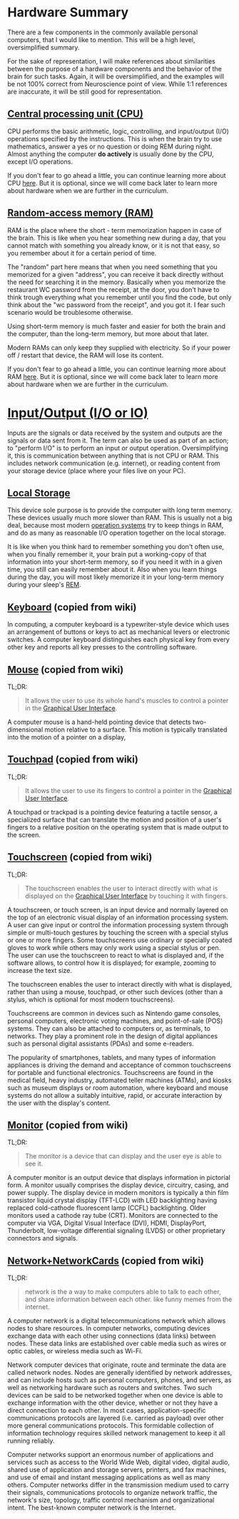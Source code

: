 # Hardware Summary

There are a few components in the commonly available personal computers, that I would like to mention.
This will be a high level, oversimplified summary.

For the sake of representation, I will make references about
similarities between the purpose of a hardware components and the behavior of the brain for such tasks.
Again, it will be oversimplified, and the examples will be not 100% correct from Neuroscience point of view.
While 1:1 references are inaccurate, it will be still good for representation.

## [Central processing unit (CPU)](https://en.wikipedia.org/wiki/Central_processing_unit)

CPU performs the basic arithmetic, logic, controlling, and input/output (I/O) operations specified by the instructions.
This is when the brain try to use mathematics, answer a yes or no question or doing REM during night.
Almost anything the computer **do actively** is usually done by the CPU, except I/O operations.

If you don't fear to go ahead a little, you can continue learning more about CPU [here](CPU.md).
But it is optional, since we will come back later to learn more about hardware when we are further in the curriculum.

## [Random-access memory (RAM)](https://en.wikipedia.org/wiki/Random-access_memory)

RAM is the place where the short - term memorization happen in case of the brain.
This is like when you hear something new during a day, that you cannot match with something you already know,
or it is not that easy, so you remember about it for a certain period of time.

The "random" part here means that when you need something that you memorized for a given "address",
you can receive it back directly without the need for searching it in the memory.
Basically when you memorize the restaurant WC password from the receipt, at the door,
you don't have to think trough everything what you remember until you find the code,
but only think about the "wc password from the receipt", and you got it.
I fear such scenario would be troublesome otherwise.

Using short-term memory is much faster and easier for both the brain and the computer,
than the long-term memory, but more about that later.

Modern RAMs can only keep they supplied with electricity.
So if your power off / restart that device, the RAM will lose its content.

If you don't fear to go ahead a little, you can continue learning more about RAM [here](RAM.md).
But it is optional, since we will come back later to learn more about hardware when we are further in the curriculum.

# [Input/Output (I/O or IO)](https://en.wikipedia.org/wiki/Input/output)

Inputs are the signals or data received by the system and outputs are the signals or data sent from it.
The term can also be used as part of an action; to "perform I/O" is to perform an input or output operation.
Oversimplifying it, this is communication between anything that is not CPU or RAM.
This includes network communication (e.g. internet),
or reading content from your storage device (place where your files live on your PC).

## [Local Storage](https://en.wikipedia.org/wiki/Local_storage)

This device sole purpose is to provide the computer with long term memory.
These devices usually much more slower than RAM.
This is usually not a big deal, because most modern [operation systems](OperationSystemFundamentals.md) try to keep things in RAM,
and do as many as reasonable I/O operation together on the local storage.

It is like when you think hard to remember something you don't often use,
when you finally remember it, your brain put a working-copy of that information into your short-term memory,
so if you need it with in a given time, you still can easily remember about it.
Also when you learn things during the day, you will most likely memorize it in your long-term memory during your sleep's [REM](https://en.wikipedia.org/wiki/Rapid_eye_movement_sleep).

## [Keyboard](https://en.wikipedia.org/wiki/Computer_keyboard) (copied from wiki)

In computing, a computer keyboard is a typewriter-style device which uses an arrangement of buttons or keys to act as mechanical levers or electronic switches.
A computer keyboard distinguishes each physical key from every other key and reports all key presses to the controlling software.

## [Mouse](https://en.wikipedia.org/wiki/Computer_mouse) (copied from wiki)

TL;DR:
> It allows the user to use its whole hand's muscles to control a pointer in the [Graphical User Interface](GraphicalUserInterface.md).

A computer mouse is a hand-held pointing device that detects two-dimensional motion relative to a surface.
This motion is typically translated into the motion of a pointer on a display,

## [Touchpad](https://en.wikipedia.org/wiki/Touchpad) (copied from wiki)

TL;DR:
> It allows the user to use its fingers to control a pointer in the [Graphical User Interface](GraphicalUserInterface.md).

A touchpad or trackpad is a pointing device featuring a tactile sensor,
a specialized surface that can translate the motion and position of a user's fingers
to a relative position on the operating system that is made output to the screen.

## [Touchscreen](https://en.wikipedia.org/wiki/Touchscreen) (copied from wiki)

TL;DR:
> The touchscreen enables the user to interact directly with what is displayed on the [Graphical User Interface](GraphicalUserInterface.md) by touching it with fingers.

A touchscreen, or touch screen, is an input device and normally layered on the top of an electronic visual display of an information processing system.
A user can give input or control the information processing system through simple or multi-touch gestures by touching the screen with a special stylus or one or more fingers.
Some touchscreens use ordinary or specially coated gloves to work while others may only work using a special stylus or pen.
The user can use the touchscreen to react to what is displayed and, if the software allows, to control how it is displayed;
for example, zooming to increase the text size.

The touchscreen enables the user to interact directly with what is displayed, rather than using a mouse, touchpad,
or other such devices (other than a stylus, which is optional for most modern touchscreens).

Touchscreens are common in devices such as Nintendo game consoles, personal computers, electronic voting machines, and point-of-sale (POS) systems.
They can also be attached to computers or, as terminals, to networks.
They play a prominent role in the design of digital appliances such as personal digital assistants (PDAs) and some e-readers.

The popularity of smartphones, tablets, and many types of information appliances is driving the demand and acceptance of common touchscreens for portable and functional electronics.
Touchscreens are found in the medical field, heavy industry, automated teller machines (ATMs),
and kiosks such as museum displays or room automation, where keyboard and mouse systems do not allow a suitably intuitive,
rapid, or accurate interaction by the user with the display's content.

## [Monitor](https://en.wikipedia.org/wiki/Computer_monitor) (copied from wiki)

TL;DR:
> The monitor is a device that can display and the user eye is able to see it.

A computer monitor is an output device that displays information in pictorial form.
A monitor usually comprises the display device, circuitry, casing, and power supply.
The display device in modern monitors is typically a thin film transistor liquid crystal display (TFT-LCD)
with LED backlighting having replaced cold-cathode fluorescent lamp (CCFL) backlighting.
Older monitors used a cathode ray tube (CRT). Monitors are connected to the computer via VGA,
Digital Visual Interface (DVI), HDMI, DisplayPort, Thunderbolt, low-voltage differential signaling (LVDS)
or other proprietary connectors and signals.

## [Network+NetworkCards](https://en.wikipedia.org/wiki/Computer_network) (copied from wiki)

TL;DR:
> network is the a way to make computers able to talk to each other, and share information between each other.
   like funny memes from the internet.

A computer network is a digital telecommunications network which allows nodes to share resources.
In computer networks, computing devices exchange data with each other using connections (data links) between nodes.
These data links are established over cable media such as wires or optic cables, or wireless media such as Wi-Fi.

Network computer devices that originate, route and terminate the data are called network nodes.
Nodes are generally identified by network addresses, and can include hosts such as
personal computers, phones, and servers, as well as networking hardware such as routers and switches.
Two such devices can be said to be networked together when one device is able to exchange information with the other device,
whether or not they have a direct connection to each other. In most cases,
application-specific communications protocols are layered (i.e. carried as payload) over other more general communications protocols.
This formidable collection of information technology requires skilled network management to keep it all running reliably.

Computer networks support an enormous number of applications and services such as access to the World Wide Web,
digital video, digital audio, shared use of application and storage servers, printers, and fax machines,
and use of email and instant messaging applications as well as many others.
Computer networks differ in the transmission medium used to carry their signals,
communications protocols to organize network traffic, the network's size, topology,
traffic control mechanism and organizational intent. The best-known computer network is the Internet.
